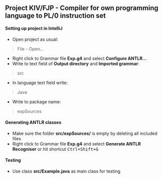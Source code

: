 ## Project KIV/FJP - Compiler for own programming language to PL/0 instruction set
#### Setting up project in IntelliJ
- Open project as usual: 
>File - Open...
- Right click to Grammar file **Exp.g4** and select **Configure ANTLR...**
- Write to text field of **Output directory** and **Imported grammar**: 
>src
- In language text field write: 
>Java
- Write to package name: 
>expSources

#### Generating ANTLR classes
- Make sure the folder **src/expSources/** is empty by deleting all included files
- Right click to Grammar file **Exp.g4** and select **Generate ANTLR Recogniser** or hit shortcut <kbd>Ctrl+Shift+G</kbd>

#### Testing 
- Use class **src/Example.java** as main class for testing

